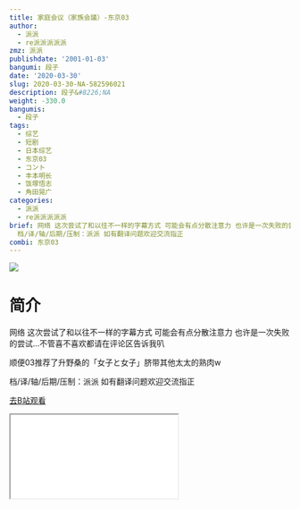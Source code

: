 ```yaml
---
title: 家庭会议（家族会議）-东京03
author:
  - 派派
  - re派派派派派
zmz: 派派
publishdate: '2001-01-03'
bangumi: 段子
date: '2020-03-30'
slug: 2020-03-30-NA-582596021
description: 段子&#8226;NA
weight: -330.0
bangumis:
  - 段子
tags:
  - 综艺
  - 短剧
  - 日本综艺
  - 东京03
  - コント
  - 丰本明长
  - 饭塚悟志
  - 角田晃广
categories:
  - 派派
  - re派派派派派
brief: 网络 这次尝试了和以往不一样的字幕方式 可能会有点分散注意力 也许是一次失败的尝试...不管喜不喜欢都请在评论区告诉我叭 顺便03推荐了升野桑的「女子と女子」脐带其他太太的熟肉w
  档/译/轴/后期/压制：派派 如有翻译问题欢迎交流指正
combi: 东京03
---
```

![](https://raw.githubusercontent.com/tcgriffith/owaraisite/master/static/tmpimg/b64fc4a12cc1b9d734054dd566ad5c576d6519ad.jpg.480.jpg)
# 简介  
网络
这次尝试了和以往不一样的字幕方式 可能会有点分散注意力 也许是一次失败的尝试...不管喜不喜欢都请在评论区告诉我叭

顺便03推荐了升野桑的「女子と女子」脐带其他太太的熟肉w

档/译/轴/后期/压制：派派
如有翻译问题欢迎交流指正  

[去B站观看](https://www.bilibili.com/video/av582596021/)
<div class ="resp-container"><iframe class="testiframe" src="//player.bilibili.com/player.html?aid=582596021"", scrolling="no", allowfullscreen="true" > </iframe></div> 
